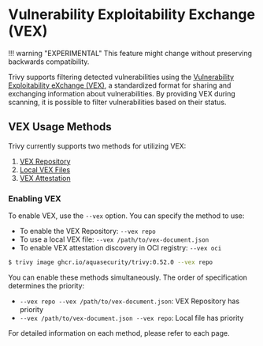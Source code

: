 # Vulnerability Exploitability Exchange (VEX)

!!! warning "EXPERIMENTAL"
    This feature might change without preserving backwards compatibility.

Trivy supports filtering detected vulnerabilities using the [Vulnerability Exploitability eXchange (VEX)](https://www.ntia.gov/files/ntia/publications/vex_one-page_summary.pdf), a standardized format for sharing and exchanging information about vulnerabilities.
By providing VEX during scanning, it is possible to filter vulnerabilities based on their status.

## VEX Usage Methods

Trivy currently supports two methods for utilizing VEX:

1. [VEX Repository](./repo.md)
2. [Local VEX Files](./file.md)
3. [VEX Attestation](./oci.md)

### Enabling VEX
To enable VEX, use the `--vex` option.
You can specify the method to use:

- To enable the VEX Repository: `--vex repo`
- To use a local VEX file: `--vex /path/to/vex-document.json`
- To enable VEX attestation discovery in OCI registry: `--vex oci`

```bash
$ trivy image ghcr.io/aquasecurity/trivy:0.52.0 --vex repo
```

You can enable these methods simultaneously.
The order of specification determines the priority:

- `--vex repo --vex /path/to/vex-document.json`: VEX Repository has priority
- `--vex /path/to/vex-document.json --vex repo`: Local file has priority

For detailed information on each method, please refer to each page.